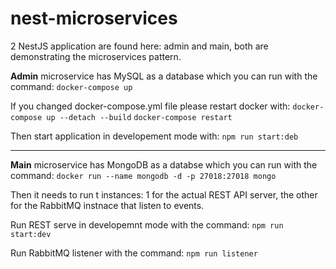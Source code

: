 # nest-microservices

2 NestJS application are found here: admin and main, both are demonstrating the microservices pattern.

**Admin** microservice has MySQL as a database which you can run with the command:
```docker-compose up```

If you changed docker-compose.yml file please restart docker with:
```docker-compose up --detach --build```
```docker-compose restart```

Then start application in developement mode with:
```npm run start:deb```

-------

**Main** microservice has MongoDB as a databse which you can run with the command:
```docker run --name mongodb -d -p 27018:27018 mongo```

Then it needs to run t instances: 1 for the actual REST API server, the other for the RabbitMQ instnace that listen to events.

Run REST serve in developemnt mode with the command:
```npm run start:dev```

Run RabbitMQ listener with the command:
```npm run listener```
